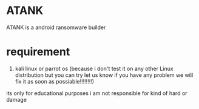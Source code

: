 # ATANK
ATANK is a android ransomware builder

# requirement

1. kali linux or parrot os (because i don't test it on any other Linux distribution but you can try let us know if you have any problem we will fix it as soon as possiable!!!!!!!!)



its only for educational purposes i am not responsible for kind of hard or damage
